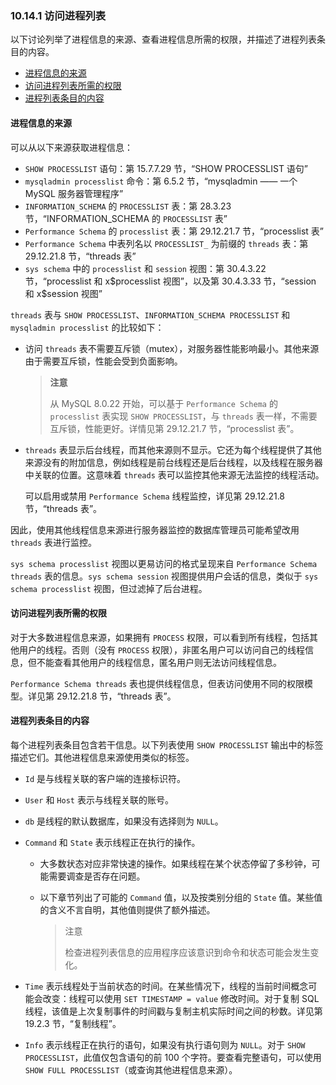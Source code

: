 ### 10.14.1 访问进程列表

以下讨论列举了进程信息的来源、查看进程信息所需的权限，并描述了进程列表条目的内容。

- [进程信息的来源](#访问进程列表)
- [访问进程列表所需的权限](#访问进程列表所需的权限)
- [进程列表条目的内容](#进程列表条目的内容)

#### 进程信息的来源

可以从以下来源获取进程信息：

- `SHOW PROCESSLIST` 语句：第 15.7.7.29 节，“SHOW PROCESSLIST 语句”
- `mysqladmin processlist` 命令：第 6.5.2 节，“mysqladmin —— 一个 MySQL 服务器管理程序”
- `INFORMATION_SCHEMA` 的 `PROCESSLIST` 表：第 28.3.23 节，“INFORMATION_SCHEMA 的 `PROCESSLIST` 表”
- `Performance Schema` 的 `processlist` 表：第 29.12.21.7 节，“processlist 表”
- `Performance Schema` 中表列名以 `PROCESSLIST_` 为前缀的 `threads` 表：第 29.12.21.8 节，“threads 表”
- `sys schema` 中的 `processlist` 和 `session` 视图：第 30.4.3.22 节，“processlist 和 x\$processlist 视图”，以及第 30.4.3.33 节，“session 和 x\$session 视图”

`threads` 表与 `SHOW PROCESSLIST`、`INFORMATION_SCHEMA PROCESSLIST` 和 `mysqladmin processlist` 的比较如下：

- 访问 `threads` 表不需要互斥锁（mutex），对服务器性能影响最小。其他来源由于需要互斥锁，性能会受到负面影响。

     > **注意**
     >
     > 从 MySQL 8.0.22 开始，可以基于 `Performance Schema` 的 `processlist` 表实现 `SHOW PROCESSLIST`，与 `threads` 表一样，不需要互斥锁，性能更好。详情见第 29.12.21.7 节，“processlist 表”。

- `threads` 表显示后台线程，而其他来源则不显示。它还为每个线程提供了其他来源没有的附加信息，例如线程是前台线程还是后台线程，以及线程在服务器中关联的位置。这意味着 `threads` 表可以监控其他来源无法监控的线程活动。

  可以启用或禁用 `Performance Schema` 线程监控，详见第 29.12.21.8 节，“threads 表”。

因此，使用其他线程信息来源进行服务器监控的数据库管理员可能希望改用 `threads` 表进行监控。

`sys schema processlist` 视图以更易访问的格式呈现来自 `Performance Schema threads` 表的信息。`sys schema session` 视图提供用户会话的信息，类似于 `sys schema processlist` 视图，但过滤掉了后台进程。

#### 访问进程列表所需的权限

对于大多数进程信息来源，如果拥有 `PROCESS` 权限，可以看到所有线程，包括其他用户的线程。否则（没有 `PROCESS` 权限），非匿名用户可以访问自己的线程信息，但不能查看其他用户的线程信息，匿名用户则无法访问线程信息。

`Performance Schema threads` 表也提供线程信息，但表访问使用不同的权限模型。详见第 29.12.21.8 节，“threads 表”。

#### 进程列表条目的内容

每个进程列表条目包含若干信息。以下列表使用 `SHOW PROCESSLIST` 输出中的标签描述它们。其他进程信息来源使用类似的标签。

- `Id` 是与线程关联的客户端的连接标识符。
- `User` 和 `Host` 表示与线程关联的账号。
- `db` 是线程的默认数据库，如果没有选择则为 `NULL`。
- `Command` 和 `State` 表示线程正在执行的操作。
  - 大多数状态对应非常快速的操作。如果线程在某个状态停留了多秒钟，可能需要调查是否存在问题。
  - 以下章节列出了可能的 `Command` 值，以及按类别分组的 `State` 值。某些值的含义不言自明，其他值则提供了额外描述。

    > 注意
    >
    > 检查进程列表信息的应用程序应该意识到命令和状态可能会发生变化。

- `Time` 表示线程处于当前状态的时间。在某些情况下，线程的当前时间概念可能会改变：线程可以使用 `SET TIMESTAMP = value` 修改时间。对于复制 SQL 线程，该值是上次复制事件的时间戳与复制主机实际时间之间的秒数。详见第 19.2.3 节，“复制线程”。
- `Info` 表示线程正在执行的语句，如果没有执行语句则为 `NULL`。对于 `SHOW PROCESSLIST`，此值仅包含语句的前 100 个字符。要查看完整语句，可以使用 `SHOW FULL PROCESSLIST`（或查询其他进程信息来源）。
